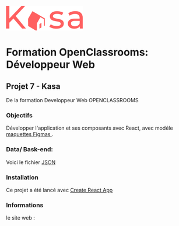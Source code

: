 ![Picture](https://github.com/AlanRouille/Projet_7_Kasa/blob/main/src/Assets/LOGO.png)

# Formation OpenClassrooms: Développeur Web

## Projet 7 - Kasa

De la formation Developpeur Web OPENCLASSROOMS

### Objectifs

Développer l'application et ses composants avec React, avec modéle [maquettes Figmas ](https://www.figma.com/file/bAnXDNqRKCRRP8mY2gcb5p/ARCHIVE-UI-Design-Kasa-FR?type=design&node-id=4-2&mode=design&t=KWSv97tVdgzqn8u0-0).

### Data/ Bask-end:

Voici le fichier [JSON](https://s3-eu-west-1.amazonaws.com/course.oc-static.com/projects/Front-End+V2/P9+React+1/logements.json)

### Installation

Ce projet a été lancé avec [Create React App](https://github.com/facebook/create-react-app)

### Informations

le site web :
